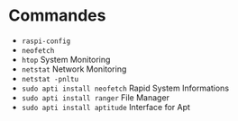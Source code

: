 # Commandes 

- `raspi-config`
- `neofetch`
- `htop` System Monitoring
- `netstat` Network Monitoring
- `netstat -pnltu` 
- `sudo apti install neofetch` Rapid System Informations
- `sudo apti install ranger` File Manager
- `sudo apti install aptitude` Interface for Apt